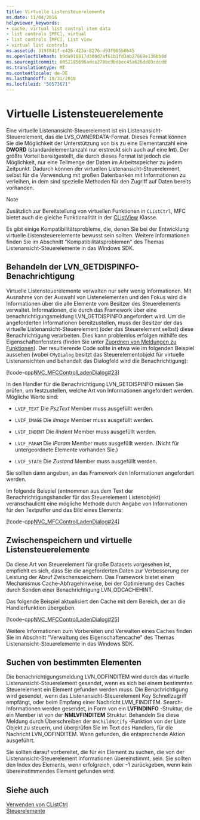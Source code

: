 ```yaml
---
title: Virtuelle Listensteuerelemente
ms.date: 11/04/2016
helpviewer_keywords:
- cache, virtual list control item data
- list controls [MFC], virtual
- list controls [MFC], List view
- virtual list controls
ms.assetid: 319f841f-e426-423a-8276-d93f965b0b45
ms.openlocfilehash: b9da918017d300d7af61b1fd3ab27869e136bb8d
ms.sourcegitcommit: 6052185696adca270bc9bdbec45a626dd89cdcdd
ms.translationtype: MT
ms.contentlocale: de-DE
ms.lasthandoff: 10/31/2018
ms.locfileid: "50573671"
---
```

# <a name="virtual-list-controls"></a>Virtuelle Listensteuerelemente

Eine virtuelle Listenansicht-Steuerelement ist ein Listenansicht-Steuerelement, das die LVS_OWNERDATA-Format. Dieses Format können Sie die Möglichkeit der Unterstützung von bis zu eine Elementanzahl eine **DWORD** (standardelementanzahl nur erstreckt sich auch auf eine **Int**). Der größte Vorteil bereitgestellt, die durch dieses Format ist jedoch die Möglichkeit, nur eine Teilmenge der Daten im Arbeitsspeicher zu jedem Zeitpunkt. Dadurch können der virtuellen Listenansicht-Steuerelement, selbst für die Verwendung mit großen Datenbanken mit Informationen zu verleihen, in dem sind spezielle Methoden für den Zugriff auf Daten bereits vorhanden.

> [!NOTE]
>  Zusätzlich zur Bereitstellung von virtuellen Funktionen in `CListCtrl`, MFC bietet auch die gleiche Funktionalität in der [CListView](../mfc/reference/clistview-class.md) Klasse.

Es gibt einige Kompatibilitätsprobleme, die, denen Sie bei der Entwicklung virtuelle Listensteuerelemente bewusst sein sollten. Weitere Informationen finden Sie im Abschnitt "Kompatibilitätsproblemen" des Themas Listenansicht-Steuerelemente in das Windows SDK.

## <a name="handling-the-lvngetdispinfo-notification"></a>Behandeln der LVN_GETDISPINFO-Benachrichtigung

Virtuelle Listensteuerelemente verwalten nur sehr wenig Informationen. Mit Ausnahme von der Auswahl von Listenelementen und den Fokus wird die Informationen über die alle Elemente vom Besitzer des Steuerelements verwaltet. Informationen, die durch das Framework über eine benachrichtigungsmeldung LVN_GETDISPINFO angefordert wird. Um die angeforderten Informationen bereitzustellen, muss der Besitzer der das virtuelle Listenansicht-Steuerelement (oder das Steuerelement selbst) diese Benachrichtigung verarbeiten. Dies kann problemlos erfolgen mithilfe des Eigenschaftenfensters (finden Sie unter [Zuordnen von Meldungen zu Funktionen](../mfc/reference/mapping-messages-to-functions.md)). Der resultierende Code sollte in etwa wie im folgenden Beispiel aussehen (wobei `CMyDialog` besitzt das Steuerelementobjekt für virtuelle Listenansichten und behandelt das Dialogfeld wird die Benachrichtigung):

[!code-cpp[NVC_MFCControlLadenDialog#23](../mfc/codesnippet/cpp/virtual-list-controls_1.cpp)]

In den Handler für die Benachrichtigung LVN_GETDISPINFO müssen Sie prüfen, um festzustellen, welche Art von Informationen angefordert werden. Mögliche Werte sind:

- `LVIF_TEXT` Die *PszText* Member muss ausgefüllt werden.

- `LVIF_IMAGE` Die *iImage* Member muss ausgefüllt werden.

- `LVIF_INDENT` Die *iIndent* Member muss ausgefüllt werden.

- `LVIF_PARAM` Die *lParam* Member muss ausgefüllt werden. (Nicht für untergeordnete Elemente vorhanden Sie.)

- `LVIF_STATE` Die *Zustand* Member muss ausgefüllt werden.

Sie sollten dann angeben, an das Framework den Informationen angefordert werden.

Im folgende Beispiel (entnommen aus dem Text der Benachrichtigungshandler für das Steuerelement Listenobjekt) veranschaulicht eine mögliche Methode durch Angabe von Informationen für den Textpuffer und das Bild eines Elements:

[!code-cpp[NVC_MFCControlLadenDialog#24](../mfc/codesnippet/cpp/virtual-list-controls_2.cpp)]

## <a name="caching-and-virtual-list-controls"></a>Zwischenspeichern und virtuelle Listensteuerelemente

Da diese Art von Steuerelement für große Datasets vorgesehen ist, empfiehlt es sich, dass Sie die angeforderten Daten zur Verbesserung der Leistung der Abruf Zwischenspeichern. Das Framework bietet einen Mechanismus Cache-Abfragehinweise, bei der Optimierung des Caches durch Senden einer Benachrichtigung LVN_ODCACHEHINT.

Das folgende Beispiel aktualisiert den Cache mit dem Bereich, der an die Handlerfunktion übergeben.

[!code-cpp[NVC_MFCControlLadenDialog#25](../mfc/codesnippet/cpp/virtual-list-controls_3.cpp)]

Weitere Informationen zum Vorbereiten und Verwalten eines Caches finden Sie im Abschnitt "Verwaltung des Eigenschaftencache" des Themas Listenansicht-Steuerelemente in das Windows SDK.

## <a name="finding-specific-items"></a>Suchen von bestimmten Elementen

Die benachrichtigungsmeldung LVN_ODFINDITEM wird durch das virtuelle Listenansicht-Steuerelement gesendet, wenn es sich bei einem bestimmten Steuerelement ein Element gefunden werden muss. Die Benachrichtigung wird gesendet, wenn das Listenansicht-Steuerelement Key Schnellzugriff empfängt, oder beim Empfang einer Nachricht LVM_FINDITEM. Search-Informationen werden gesendet, in Form von ein **LVFINDINFO** -Struktur, die ein Member ist von der **NMLVFINDITEM** Struktur. Behandeln Sie diese Meldung durch Überschreiben der `OnChildNotify` -Funktion von der Liste Objekt zu steuern, und überprüfen Sie im Text des Handlers, für die Nachricht LVN_ODFINDITEM. Wenn gefunden, die entsprechende Aktion ausgeführt.

Sie sollten darauf vorbereitet, die für ein Element zu suchen, die von der Listenansicht-Steuerelement Informationen übereinstimmt, sein. Sie sollten den Index des Elements, wenn erfolgreich, oder -1 zurückgeben, wenn kein übereinstimmendes Element gefunden wird.

## <a name="see-also"></a>Siehe auch

[Verwenden von CListCtrl](../mfc/using-clistctrl.md)<br/>
[Steuerelemente](../mfc/controls-mfc.md)

